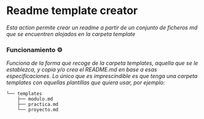 # Readme template creator

_Esta action permite crear un readme a partir de un conjunto de ficheros md que se encuentren alojados en la carpeta template_

### Funcionamiento ⚙️

_Funciona de la forma que recoge de la carpeta templates, aquella que se le establezca, y copia y/o crea el README.md en base a esas especificaciones. Lo único que es imprescindible es que tenga una carpeta templates con aquellas plantillas que quiera usar, por ejemplo:_

```
└── templates
    ├── modulo.md
    ├── practica.md
    └── proyecto.md
```